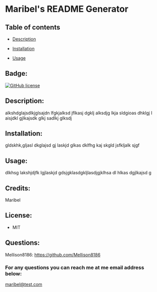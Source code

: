 # Maribel's README Generator

  ## Table of contents
  
  * [Description](#Description)
    
  
  * [Installation](#Installation)
    
  
  * [Usage](#Usage)
    
  

  ## Badge:
  
   [![GitHub license](https://img.shields.io/github/license/Naereen/StrapDown.js.svg)](https://github.com/Naereen/StrapDown.js/blob/master/LICENSE)

  ## Description:
  alkshdglajsdlkjglsajdn lfgkjalksd jflkasj dgklj alksdjg lkja sldgioas dhklgj l aisjdkl gjlkajsdk glkj sadlkj glksdj

  ## Installation:
  gldskhk,gljasl dkglajsd gj laskjd glkas dklfhg kaj skgld jsfkljalk sjgf

  ## Usage:
  dlkhsg lakshjdjfk lgjlaskjd gdsjgklasdgkljlasdjgjklhsa dl hlkas dgjlkajsd g

  ## Credits:
  Maribel

  ## License:
  
  * MIT
  

  ## Questions:
  Mellison8186: https://github.com/Mellison8186
  ### For any questions you can reach me at me email address below:
  maribel@test.com
